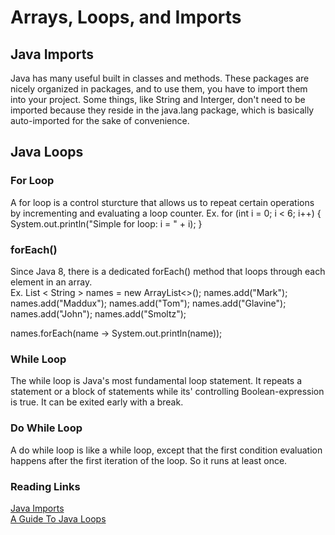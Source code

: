 # Arrays, Loops, and Imports
 
  
## Java Imports
Java has many useful built in classes and methods. These packages are nicely organized in packages, and to use them, you have to import them into your project. Some things, like String and Interger, don't need to be imported because they reside in the java.lang package, which is basically auto-imported for the sake of convenience.  

## Java Loops
### For Loop
A for loop is a control sturcture that allows us to repeat certain operations by incrementing and evaluating a loop counter. Ex.
for (int i = 0; i < 6; i++) {
    System.out.println("Simple for loop: i = " + i);
}
### forEach()
Since Java 8, there is a dedicated forEach() method that loops through each element in an array.  
Ex.
List < String > names = new ArrayList<>();
names.add("Mark");
names.add("Maddux");
names.add("Tom");
names.add("Glavine");
names.add("John");
names.add("Smoltz");
 
names.forEach(name -> System.out.println(name));

### While Loop
The while loop is Java's most fundamental loop statement. It repeats a statement or a block of statements while its' controlling Boolean-expression is true. It can be exited early with a break.

### Do While Loop
A do while loop is like a while loop, except that the first condition evaluation happens after the first iteration of the loop. So it runs at least once.  




### Reading Links
[Java Imports](https://howtoprogramwithjava.com/java-imports/)<br>
[A Guide To Java Loops](https://www.baeldung.com/java-loops)<br>

